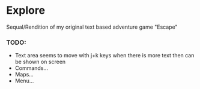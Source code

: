 # Explore
Sequal/Rendition of my original text based adventure game "Escape"

### TODO:
- Text area seems to move with j+k keys when there is more text then can be shown on screen
- Commands...
- Maps...
- Menu...
